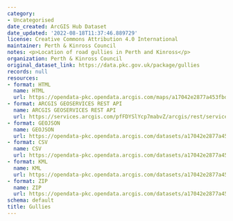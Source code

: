 ```yaml
---
category:
- Uncategorised
date_created: ArcGIS Hub Dataset
date_updated: '2022-08-18T11:37:46.889729'
license: Creative Commons Attribution 4.0 International
maintainer: Perth & Kinross Council
notes: <p>Location of road gullies in Perth and Kinross</p>
organization: Perth & Kinross Council
original_dataset_link: https://data.pkc.gov.uk/package/gullies
records: null
resources:
- format: HTML
  name: HTML
  url: https://opendata-pkc.opendata.arcgis.com/maps/a17042e2877a453fbdb72bda543177d4_0
- format: ARCGIS GEOSERVICES REST API
  name: ARCGIS GEOSERVICES REST API
  url: https://services.arcgis.com/pfFDYSlYcp7mabvZ/arcgis/rest/services/Gullies/FeatureServer/0
- format: GEOJSON
  name: GEOJSON
  url: https://opendata-pkc.opendata.arcgis.com/datasets/a17042e2877a453fbdb72bda543177d4_0.geojson?outSR=%7B%22latestWkid%22%3A27700%2C%22wkid%22%3A27700%7D
- format: CSV
  name: CSV
  url: https://opendata-pkc.opendata.arcgis.com/datasets/a17042e2877a453fbdb72bda543177d4_0.csv?outSR=%7B%22latestWkid%22%3A27700%2C%22wkid%22%3A27700%7D
- format: KML
  name: KML
  url: https://opendata-pkc.opendata.arcgis.com/datasets/a17042e2877a453fbdb72bda543177d4_0.kml?outSR=%7B%22latestWkid%22%3A27700%2C%22wkid%22%3A27700%7D
- format: ZIP
  name: ZIP
  url: https://opendata-pkc.opendata.arcgis.com/datasets/a17042e2877a453fbdb72bda543177d4_0.zip?outSR=%7B%22latestWkid%22%3A27700%2C%22wkid%22%3A27700%7D
schema: default
title: Gullies
---
```

